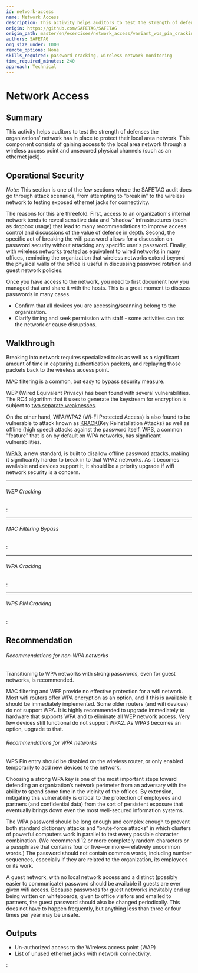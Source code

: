 ```yaml
---
id: network-access
name: Network Access
description: This activity helps auditors to test the strength of defenses the organizations' network has in place to protect their...
origin: https://github.com/SAFETAG/SAFETAG
origin_path: master/en/exercises/network_access/variant_wps_pin_cracking.md
authors: SAFETAG
org_size_under: 1000
remote_options: None
skills_required: password cracking, wireless network monitoring
time_required_minutes: 240
approach: Technical
---
```

# Network Access

## Summary

This activity helps auditors to test the strength of defenses the organizations' network has in place to protect their local area network. 
This component consists of gaining access to the local area network through a wireless access point and unsecured physical channels (such as an ethernet jack).



## Operational Security

*Note:* This section is one of the few sections where the SAFETAG audit does go through attack scenarios, from attempting to "break in" to the wireless network to testing exposed ethernet jacks for connectivity. 

The reasons for this are threefold.  First, access to an organization's internal network tends to reveal sensitive data and "shadow" infrastructures (such as dropbox usage) that lead to many recommendations to improve access control and discussions of the value of defense in depth.  Second, the specific act of breaking the wifi password allows for a discussion on password security without attacking any specific user's password. Finally, with wireless networks treated as equivalent to wired networks in many offices, reminding the organization that wireless networks extend beyond the physical walls of the office is useful in discussing password rotation and guest network policies.

Once you have access to the network, you need to first document how you managed that and share it with the hosts.  This is a great moment to discuss passwords in many cases.

  * Confirm that all devices you are accessing/scanning belong to the organization.
  * Clarify timing and seek permission with staff - some activities can tax the network or cause disruptions.

## Walkthrough

Breaking into network requires specialized tools as well as a significant amount of time in capturing authentication packets, and replaying those packets back to the wireless access point.

MAC filtering is a common, but easy to bypass security measure.

WEP (Wired Equivalent Privacy) has been found with several vulnerabilities. The RC4 algorithm that it uses to generate the keystream for encryption is subject to [two separate weaknesses](https://pdfs.semanticscholar.org/8aeb/2a27abc2a1d0a8b71047606fbeec0f711e03.pdf).

On the other hand, WPA/WPA2 (Wi-Fi Protected Access) is also found to be vulnerable to attack known as [KRACK](https://www.krackattacks.com/)(Key Reinstallation Attacks) as well as offline (high speed) attacks against the password itself. WPS, a common "feature" that is on by default on WPA networks, has significant vulnerabilities.

[WPA3](https://www.schneier.com/blog/archives/2018/07/wpa3.html), a new standard, is built to disallow offline password attacks, making it significantly harder to break in to that WPA2 networks. As it becomes available and devices support it, it should be a priority upgrade if wifi network security is a concern.

___

###### WEP Cracking
:[](variant_wep_cracking.md)

___

###### MAC Filtering Bypass

:[](variant_mac_filtering.md)

___

###### WPA Cracking

:[](variant_wpa_cracking.md)

___

###### WPS PIN Cracking

:[](variant_wps_pin_cracking.md)

## Recommendation

###### Recommendations for non-WPA networks
Transitioning to WPA networks with strong passwords, even for guest networks, is recommended.

MAC filtering and WEP provide no effective protection for a wifi network. Most wifi routers offer WPA encryption as an option, and if this is available it should be immediately implemented. Some older routers (and wifi devices) do not support WPA. It is highly recommended to upgrade immediately to hardware that supports WPA and to eliminate all WEP network access. Very few devices still functional do not support WPA2. As WPA3 becomes an option, upgrade to that.

###### Recommendations for WPA networks

WPS Pin entry should be disabled on the wireless router, or only enabled temporarily to add new devices to the network.

Choosing a strong WPA key is one of the most important steps toward defending an organization’s network perimeter from an adversary with the ability to spend some time in the vicinity of the offices. By extension, mitigating this vulnerability is critical to the protection of employees and partners (and confidential data) from the sort of persistent exposure that eventually brings down even the most well-secured information systems.

The WPA password should be long enough and complex enough to prevent both standard dictionary attacks and “brute-force attacks” in which clusters of powerful computers work in parallel to test every possible character combination. (We recommend 12 or more completely random characters or a passphrase that contains four or five—or more—relatively uncommon words.) The password should not contain common words, including number sequences, especially if they are related to the organization, its employees or its work.

A guest network, with no local network access and a distinct (possibly easier to communicate) password should be available if guests are ever given wifi access. Because passwords for guest networks inevitably end up being written on whiteboards, given to office visitors and emailed to partners, the guest password should also be changed periodically. This does not have to happen frequently, but anything less than three or four times per year may be unsafe.


## Outputs

  * Un-authorized access to the Wireless access point (WAP)
  * List of unused ethernet jacks with network connectivity.



:[](../references/footnotes.md)
